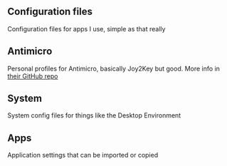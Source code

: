 Configuration files
---
Configuration files for apps I use, simple as that really

Antimicro
---
Personal profiles for Antimicro, basically Joy2Key but good. More info in [their GitHub repo](https://github.com/AntiMicroX/antimicrox/)

System
---
System config files for things like the Desktop Environment

Apps
---
Application settings that can be imported or copied
